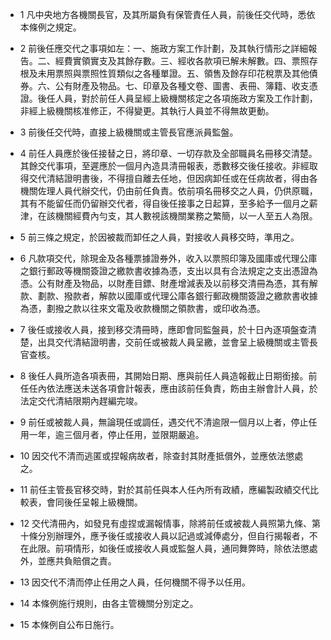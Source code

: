 * 1 凡中央地方各機關長官，及其所屬負有保管責任人員，前後任交代時，悉依本條例之規定。

* 2 前後任應交代之事項如左：一、施政方案工作計劃，及其執行情形之詳細報告。二、經費實領實支及其餘存數。三、經收各款項已解未解數。四、票照存根及未用票照與票照性質類似之各種單證。五、領售及餘存印花稅票及其他債券。六、公有財產及物品。七、印章及各種文卷、圖書、表冊、簿籍、收支憑證。後任人員，對於前任人員呈經上級機關核定之各項施政方案及工作計劃，非經上級機關核准修正，不得變更。其執行人員並不得無故更動。

* 3 前後任交代時，直接上級機關或主管長官應派員監盤。

* 4 前任人員應於後任接替之日，將印章、一切存款及全部職員名冊移交清楚。其餘交代事項，至遲應於一個月內造具清冊報表，悉數移交後任接收。非經取得交代清結證明書後，不得擅自離去任地，但因病卸任或在任病故者，得由各機關佐理人員代辦交代，仍由前任負責。依前項名冊移交之人員，仍供原職，其有不能留任而仍留辦交代者，得自後任接事之日起算，至多給予一個月之薪津，在該機關經費內勻支，其人數視該機關業務之繁簡，以一人至五人為限。

* 5 前三條之規定，於因被裁而卸任之人員，對接收人員移交時，準用之。

* 6 凡款項交代，除現金及各種票據證券外，收入以票照印簿及國庫或代理公庫之銀行郵政等機關簽證之繳款書收據為憑，支出以具有合法規定之支出憑證為憑。公有財產及物品，以財產目鏢、財產增減表及以前移交清冊為憑，其有解款、劃款、撥款者，解款以國庫或代理公庫各銀行郵政機關簽證之繳款書收據為憑，劃撥之款以往來文電及收款機關之領款書，或印收為憑。

* 7 後任或接收人員，接到移交清冊時，應即會同監盤員，於十日內逐項盤查清楚，出具交代清結證明書，交前任或被裁人員呈繳，並會呈上級機關或主管長官查核。

* 8 後任人員所造各項表冊，其開始日期、應與前任人員造報截止日期銜接。前任任內依法應送未送各項會計報表，應由該前任負責，飭由主辦會計人員，於法定交代清結限期內趕編完竣。

* 9 前任或被裁人員，無論現任或調任，遇交代不清逾限一個月以上者，停止任用一年，逾三個月者，停止任用，並限期嚴追。

* 10 因交代不清而逃匿或捏報病故者，除查封其財產抵償外，並應依法懲處之。

* 11 前任主管長官移交時，對於其前任與本人任內所有政績，應編製政績交代比較表，會同後任呈報上級機關。

* 12 交代清冊內，如發見有虛捏或漏報情事，除將前任或被裁人員照第九條、第十條分別辦理外，應予後任或接收人員以記過或減俸處分，但自行揭報者，不在此限。前項情形，如後任或接收人員或監盤人員，通同舞弊時，除依法懲處外，並應共負賠償之責。

* 13 因交代不清而停止任用之人員，任何機關不得予以任用。

* 14 本條例施行規則，由各主管機關分別定之。

* 15 本條例自公布日施行。

